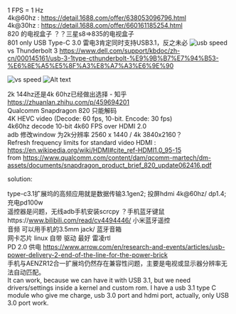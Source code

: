 1 FPS = 1 Hz <br> 4k@60hz :
https://detail.1688.com/offer/638053096796.html  <br>
4k@30hz :
https://detail.1688.com/offer/660161185254.html  <br>
820 的电视盒子 ？？三星s8=>835的电视盒子  
801 only USB Type-C 3.0
雷电3肯定同时支持USB3.1，反之未必
![usb speed](https://img.phonandroid.com/2015/09/performance-usb.jpg) <br>
vs Thunderbolt 3
https://www.dell.com/support/kbdoc/zh-cn/000145161/usb-3-1type-cthunderbolt-%E9%9B%B7%E7%94%B53-%E6%8E%A5%E5%8F%A3%E8%A7%A3%E6%9E%90 

![vs speed](https://supportkb.dell.com/img/ka02R0000008KkCQAU/ka02R0000008KkCQAU_zh_CN_3.jpeg)
![Alt text](https://static.bhphotovideo.com/explora/sites/default/files/styles/960/public/thunderbolt-3-usb-3_1-usb-type-c-chart.jpg)


2k 144hz还是4k 60hz已经做出选择 - 知乎 
https://zhuanlan.zhihu.com/p/459694201 <br>
Qualcomm Snapdragon 820 只能解码 <br>
4K HEVC video (Decode: 60 fps, 10-bit. Encode: 30 fps)  <br>
4k60hz decode 10-bit 4k60 FPS over HDMI 2.0  <br>
adb 修改window 为2k分辨率 2560 x 1440 / 4k 3840x2160？ <br>
Refresh frequency limits for standard video HDMI :
https://en.wikipedia.org/wiki/HDMI#cite_ref-HDMI1.0_95-15 <br>
from
https://www.qualcomm.com/content/dam/qcomm-martech/dm-assets/documents/snapdragon_product_brief_820_update062416.pdf
<br>

solution:

type-c3.1扩展坞的高频应用就是数据传输3.1gen2; 投屏hdmi 4k@60hz/ dp1.4; 充电pd100w <br>
遥控器是问题，无线adb手机安装scrcpy ？手机蓝牙键鼠https://www.bilibili.com/read/cv4494446/ 小米蓝牙遥控  <br>
音频 可以用手机的3.5mm jack/ 蓝牙音箱 <br>
网卡芯片  linux 自带 驱动 最好 雷凌rtl <br>
PD 2.0 供电 
https://www.arrow.com/en/research-and-events/articles/usb-power-delivery-2-end-of-the-line-for-the-power-brick <br>
手机与AENZR12合一扩展坞仍然存在兼容性问题，主要是电视或显示器分辨率无法自动匹配。 <br>
It can work, because we can have it with USB 3.1, but we need drivers/settings inside a kernel and custom rom.
I have a usb 3.1 type C module who give me charge, usb 3.0 port and hdmi port, actually, only USB 3.0 port work.

